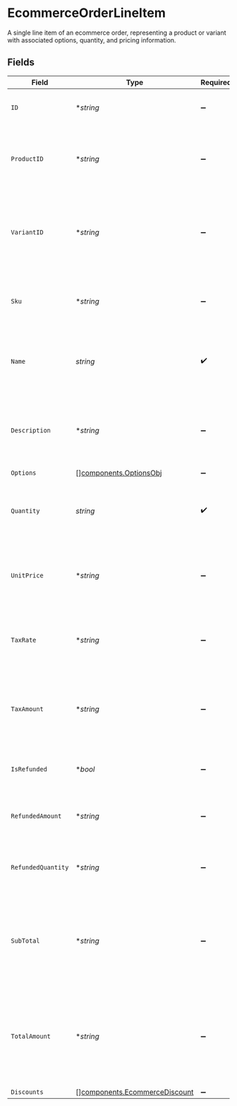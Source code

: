 # EcommerceOrderLineItem

A single line item of an ecommerce order, representing a product or variant with associated options, quantity, and pricing information.


## Fields

| Field                                                                                                        | Type                                                                                                         | Required                                                                                                     | Description                                                                                                  | Example                                                                                                      |
| ------------------------------------------------------------------------------------------------------------ | ------------------------------------------------------------------------------------------------------------ | ------------------------------------------------------------------------------------------------------------ | ------------------------------------------------------------------------------------------------------------ | ------------------------------------------------------------------------------------------------------------ |
| `ID`                                                                                                         | **string*                                                                                                    | :heavy_minus_sign:                                                                                           | A unique identifier for an object.                                                                           | 12345                                                                                                        |
| `ProductID`                                                                                                  | **string*                                                                                                    | :heavy_minus_sign:                                                                                           | A unique identifier for the product associated with the line item.                                           | def456                                                                                                       |
| `VariantID`                                                                                                  | **string*                                                                                                    | :heavy_minus_sign:                                                                                           | A unique identifier for the variant of the product associated with the line item, if applicable.             | ghi789                                                                                                       |
| `Sku`                                                                                                        | **string*                                                                                                    | :heavy_minus_sign:                                                                                           | The SKU of the product or variant associated with the line item.                                             | MBP123-16GB-SILVER-13                                                                                        |
| `Name`                                                                                                       | *string*                                                                                                     | :heavy_check_mark:                                                                                           | The name of the product or variant associated with the line item.                                            | Midnight 16inch MacBook Pro                                                                                  |
| `Description`                                                                                                | **string*                                                                                                    | :heavy_minus_sign:                                                                                           | The description of the product or variant associated with the line item.                                     | Powerful and portable, the MacBook Pro is perfect for professionals and creatives.                           |
| `Options`                                                                                                    | [][components.OptionsObj](../../models/components/optionsobj.md)                                             | :heavy_minus_sign:                                                                                           | N/A                                                                                                          |                                                                                                              |
| `Quantity`                                                                                                   | *string*                                                                                                     | :heavy_check_mark:                                                                                           | The quantity of the product or variant associated with the line item.                                        | 2                                                                                                            |
| `UnitPrice`                                                                                                  | **string*                                                                                                    | :heavy_minus_sign:                                                                                           | The unit price of the product or variant associated with the line item.                                      | 19.99                                                                                                        |
| `TaxRate`                                                                                                    | **string*                                                                                                    | :heavy_minus_sign:                                                                                           | The tax rate applied to the product or variant associated with the line item.                                | 0.08                                                                                                         |
| `TaxAmount`                                                                                                  | **string*                                                                                                    | :heavy_minus_sign:                                                                                           | The total tax amount applied to the product or variant associated with the line item.                        | 1.6                                                                                                          |
| `IsRefunded`                                                                                                 | **bool*                                                                                                      | :heavy_minus_sign:                                                                                           | Whether the line item has been refunded.                                                                     | false                                                                                                        |
| `RefundedAmount`                                                                                             | **string*                                                                                                    | :heavy_minus_sign:                                                                                           | The amount of the line item that has been refunded.                                                          | 0                                                                                                            |
| `RefundedQuantity`                                                                                           | **string*                                                                                                    | :heavy_minus_sign:                                                                                           | The quantity of the line item that has been refunded.                                                        | 0                                                                                                            |
| `SubTotal`                                                                                                   | **string*                                                                                                    | :heavy_minus_sign:                                                                                           | The sub total for the product(s) or variant associated with the line item, excluding taxes and discounts.    | 43.18                                                                                                        |
| `TotalAmount`                                                                                                | **string*                                                                                                    | :heavy_minus_sign:                                                                                           | The total amount for the product(s) or variant associated with the line item, including taxes and discounts. | 43.18                                                                                                        |
| `Discounts`                                                                                                  | [][components.EcommerceDiscount](../../models/components/ecommercediscount.md)                               | :heavy_minus_sign:                                                                                           | N/A                                                                                                          |                                                                                                              |